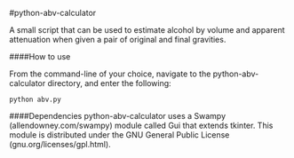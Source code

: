 #python-abv-calculator

A small script that can be used to estimate alcohol by volume and apparent attenuation when given a pair of original and final gravities.



####How to use

From the command-line of your choice, navigate to the python-abv-calculator directory, and enter the following:

```
python abv.py
```

####Dependencies
python-abv-calculator uses a Swampy (allendowney.com/swampy) module called Gui that extends tkinter. This module is distributed under the GNU General Public License (gnu.org/licenses/gpl.html).